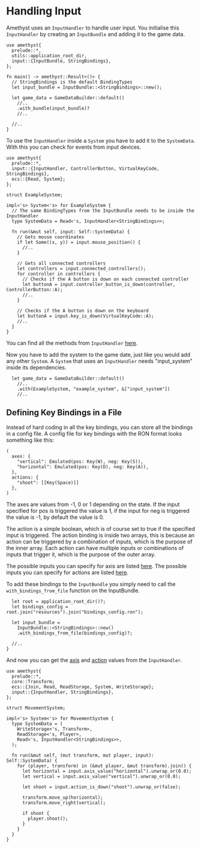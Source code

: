 # Handling Input

Amethyst uses an `InputHandler` to handle user input.
You initialise this `InputHandler` by creating an `InputBundle` and adding it to the game data.

```rust,edition2018,no_run,noplaypen
use amethyst{
  prelude::*,
  utils::application_root_dir,
  input::{InputBundle, StringBindings},
};

fn main() -> amethyst::Result<()> {
  // StringBindings is the default BindingTypes
  let input_bundle = InputBundle::<StringBindings>::new();

  let game_data = GameDataBuilder::default()
    //..
    .with_bundle(input_bundle)?
    //..

  //..
}
```

To use the `InputHandler` inside a `System` you have to add it to the `SystemData`. With this you can check for events from input devices.

```rust,edition2018,no_run,noplaypen
use amethyst{
  prelude::*,
  input::{InputHandler, ControllerButton, VirtualKeyCode, StringBindings},
  ecs::{Read, System};
};

struct ExampleSystem;

impl<'s> System<'s> for ExampleSystem {
  // The same BindingTypes from the InputBundle needs to be inside the InputHandler
  type SystemData = Read<'s, InputHandler<StringBindings>>;

  fn run(&mut self, input: Self::SystemData) {
    // Gets mouse coordinates
    if let Some((x, y)) = input.mouse_position() {
      //..
    }

    // Gets all connected controllers
    let controllers = input.connected_controllers();
    for controller in controllers {
      // Checks if the A button is down on each connected controller
      let buttonA = input.controller_button_is_down(controller, ControllerButton::A);
      //..
    }

    // Checks if the A button is down on the keyboard
    let buttonA = input.key_is_down(VirtualKeyCode::A);
    //..
  }
}
```

You can find all the methods from `InputHandler` [here](https://docs-src.amethyst.rs/stable/amethyst_input/struct.InputHandler.html#methods).

Now you have to add the system to the game date, just like you would add any other `System`. A `System` that uses an `InputHandler` needs "input_system" inside its dependencies.

```rust,edition2018,no_run,noplaypen
  let game_data = GameDataBuilder::default()
    //..
    .with(ExampleSystem, "example_system", &["input_system"])
    //..
```

## Defining Key Bindings in a File

Instead of hard coding in all the key bindings, you can store all the bindings in a config file. A config file for key bindings with the RON format looks something like this:

```ron,ignore
(
  axes: {
    "vertical": Emulated(pos: Key(W), neg: Key(S)),
    "horizontal": Emulated(pos: Key(D), neg: Key(A)),
  },
  actions: {
    "shoot": [[Key(Space)]]
  },
)
```

The axes are values from -1, 0 or 1 depending on the state. If the input specified for pos is triggered the value is 1, if the input for neg is triggered the value is -1, by default the value is 0.

The action is a simple boolean, which is of course set to true if the specified input is triggered. The action binding is inside two arrays, this is because an action can be triggered by a combination of inputs, which is the purpose of the inner array. Each action can have multiple inputs or combinations of inputs that trigger it, which is the purpose of the outer array.

The possible inputs you can specify for axis are listed [here](https://docs-src.amethyst.rs/stable/amethyst_input/enum.Axis.html). The possible inputs you can specify for actions are listed [here](https://docs-src.amethyst.rs/stable/amethyst_input/enum.Button.html).

To add these bindings to the `InputBundle` you simply need to call the `with_bindings_from_file` function on the InputBundle.

```rust,edition2018,no_run,noplaypen
  let root = application_root_dir()?;
  let bindings_config = root.join("resources").join("bindings_config.ron");

  let input_bundle = 
    InputBundle::<StringBindings>::new()
    .with_bindings_from_file(bindings_config)?;

  //..
}
```

And now you can get the [axis](https://docs-src.amethyst.rs/stable/amethyst_input/struct.InputHandler.html#method.axis_value) and [action](https://docs-src.amethyst.rs/stable/amethyst_input/struct.InputHandler.html#method.action_is_down) values from the `InputHandler`.

```rust,edition2018,no_run,noplaypen
use amethyst{
  prelude::*,
  core::Transform;
  ecs::{Join, Read, ReadStorage, System, WriteStorage};
  input::{InputHandler, StringBindings},
};

struct MovementSystem;

impl<'s> System<'s> for MovementSystem {
  type SystemData = (
    WriteStorage<'s, Transform>,
    ReadStorage<'s, Player>,
    Read<'s, InputHandler<StringBindings>>,
  );

  fn run(&mut self, (mut transform, mut player, input): Self::SystemData) {
    for (player, transform) in (&mut player, &mut transform).join() {
      let horizontal = input.axis_value("horizontal").unwrap_or(0.0);
      let vertical = input.axis_value("vertical").unwrap_or(0.0);

      let shoot = input.action_is_down("shoot").unwrap_or(false);

      transform.move_up(horizontal);
      transform.move_right(vertical);

      if shoot {
        player.shoot();
      }
    }
  }
}
```
